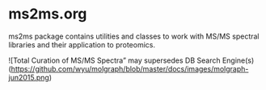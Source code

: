 # ms2ms.org
ms2ms package contains utilities and classes to work with MS/MS spectral libraries and their application to proteomics.

![Total Curation of MS/MS Spectra” may supersedes DB Search Engine(s)(https://github.com/wyu/molgraph/blob/master/docs/images/molgraph-jun2015.png)



